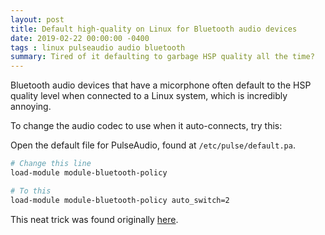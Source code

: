 ```yaml
---
layout: post
title: Default high-quality on Linux for Bluetooth audio devices
date: 2019-02-22 00:00:00 -0400
tags : linux pulseaudio audio bluetooth
summary: Tired of it defaulting to garbage HSP quality all the time?
---
```


Bluetooth audio devices that have a micorphone often default to the HSP quality level when connected to a Linux system, which is incredibly annoying.

To change the audio codec to use when it auto-connects, try this:

Open the default file for PulseAudio, found at `/etc/pulse/default.pa`.

```bash
# Change this line
load-module module-bluetooth-policy

# To this
load-module module-bluetooth-policy auto_switch=2
```

This neat trick was found originally [here](https://www.reddit.com/r/linux/comments/at0zo0/til_that_since_2017_its_possible_in_pulseaudio_to/).